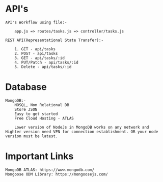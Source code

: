 # API's

    API's Workflow using file:-

        app.js => routes/tasks.js => controller/tasks.js

    REST API(Representational State Transfer):-

        1. GET - api/tasks
        2. POST - api/tasks
        3. GET - api/tasks/:id
        4. PUT/Patch - api/tasks/:id
        5. Delete - api/tasks/:id

# Database

    MongoDB:-
        NOSQL, Non Relational DB
        Store JSON
        Easy to get started
        Free Cloud Hosting - ATLAS

        Lower version of NodeJs in MongoDB works on any network and Highter version need VPN for connection establishment. OR your node version must be latest. 

# Important Links

    MongoDB ATLAS: https://www.mongodb.com/
    Mongoose ODM Library: https://mongoosejs.com/

    